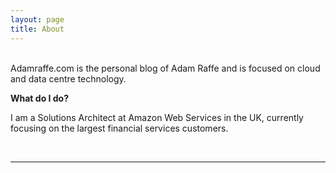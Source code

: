 ```yaml
---
layout: page
title: About
---
```


<br/>
Adamraffe.com is the personal blog of Adam Raffe and is focused on cloud and data centre technology.

**What do I do?**

I am a Solutions Architect at Amazon Web Services in the UK, currently focusing on the largest financial services customers. 


<br/>
<hr/>
<br/>
<span class="contacticon center">
      <a href="https://twitter.com/adamraffe"><i class="fab fa-twitter fa-3x"></i></a>
      <a href="https://uk.linkedin.com/in/adamraffe"><i class="fab fa-linkedin fa-3x"></i></a>
</span>
